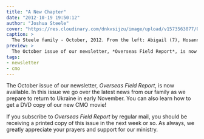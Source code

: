 ```yaml
---
title: "A New Chapter"
date: "2012-10-19 19:50:12"
author: "Joshua Steele"
cover: "https://res.cloudinary.com/dnkvsijzu/image/upload/v1573563077/OFReport/2012-10-19-new-chapter/IMG_5706-12-6_eqpqz9.jpg"
caption: >
  The Steele family - October, 2012. From the left: Abigail (7), Hosanna (23 months), Joshua (like 400 months), Kelsie (forever 21), Rebekah (almost 5).
preview: >
  The October issue of our newsletter, *Overseas Field Report*, is now available. In this issue we go over the latest news from our family as we prepare to return to Ukraine in early November. You can also learn how to get a DVD copy of our new CMO movie!
tags:
- newsletter
- cmo
---
```


The October issue of our newsletter, *Overseas Field Report*, is now available. In this issue we go over the latest news from our family as we prepare to return to Ukraine in early November. You can also learn how to get a DVD copy of our new CMO movie!

<article-callout content="OFR-Oct-2012.pdf" :download="true" />

If you subscribe to *Overseas Field Report* by regular mail, you should be receiving a printed copy of this issue in the next week or so. As always, we greatly appreciate your prayers and support for our ministry.
